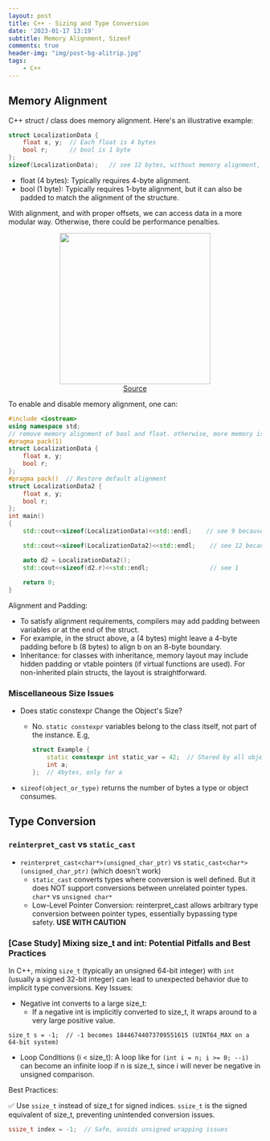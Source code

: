 ```yaml
---
layout: post
title: C++ - Sizing and Type Conversion
date: '2023-01-17 13:19'
subtitle: Memory Alignment, Sizeof
comments: true
header-img: "img/post-bg-alitrip.jpg"
tags:
    - C++
---
```


## Memory Alignment

C++ struct / class does memory alignment. Here's an illustrative example:

```cpp
struct LocalizationData {
    float x, y;  // Each float is 4 bytes
    bool r;      // bool is 1 byte
};
sizeof(LocalizationData);   // see 12 bytes, without memory alignment, it should be 9 bytes
```

- float (4 bytes): Typically requires 4-byte alignment.
- bool (1 byte): Typically requires 1-byte alignment, but it can also be padded to match the alignment of the structure.

With alignment, and with proper offsets, we can access data in a more modular way. Otherwise, there could be performance penalties.

<div style="text-align: center;">
<p align="center">
    <figure>
        <img src="https://github.com/user-attachments/assets/3df8bf6e-d246-4609-b449-eb3faa51b810" height="300" alt=""/>
        <figcaption><a href="https://ncmiller.dev/memory-alignment.html">Source</a></figcaption>
    </figure>
</p>
</div>

To enable and disable memory alignment, one can:

```cpp
#include <iostream>
using namespace std;
// remove memory alignment of bool and float. otherwise, more memory is padded to bool
#pragma pack(1)
struct LocalizationData {
    float x, y;
    bool r;
};
#pragma pack()  // Restore default alignment
struct LocalizationData2 {
    float x, y;
    bool r;
};
int main()
{
    std::cout<<sizeof(LocalizationData)<<std::endl;    // see 9 because memory alignment is disabled

    std::cout<<sizeof(LocalizationData2)<<std::endl;    // see 12 because memory alignment is enabled

    auto d2 = LocalizationData2();
    std::cout<<sizeof(d2.r)<<std::endl;                 // see 1
    
    return 0;
}

```

Alignment and Padding:

- To satisfy alignment requirements, compilers may add padding between variables or at the end of the struct.
- For example, in the struct above, a (4 bytes) might leave a 4-byte padding before b (8 bytes) to align b on an 8-byte boundary.
- Inheritance: for classes with inheritance, memory layout may include hidden padding or vtable pointers (if virtual functions are used). For non-inherited plain structs, the layout is straightforward.


### Miscellaneous Size Issues

-  Does static constexpr Change the Object's Size?
    - No. `static constexpr` variables belong to the class itself, not part of the instance. E.g, 
        ```cpp
        struct Example {
            static constexpr int static_var = 42;  // Shared by all objects, not part of any instance
            int a;
        };  // 4bytes, only for a
        ```

- `sizeof(object_or_type)` returns the number of bytes a type or object consumes. 

## Type Conversion

### `reinterpret_cast` vs `static_cast`

- `reinterpret_cast<char*>(unsigned_char_ptr)` vs `static_cast<char*>(unsigned_char_ptr)` (which doesn't work)
    - `static_cast` converts types where conversion is well defined. But it does NOT support conversions between unrelated pointer types. `char*` vs `unsigned char*`
    - Low-Level Pointer Conversion: reinterpret_cast allows arbitrary type conversion between pointer types, essentially bypassing type safety. **USE WITH CAUTION**

### [Case Study] Mixing size_t and int: Potential Pitfalls and Best Practices

In C++, mixing `size_t` (typically an unsigned 64-bit integer) with `int` (usually a signed 32-bit integer) can lead to unexpected behavior due to implicit type conversions. Key Issues:

- Negative int converts to a large size_t:
    - If a negative int is implicitly converted to size_t, it wraps around to a very large positive value.

```
size_t s = -1;  // -1 becomes 18446744073709551615 (UINT64_MAX on a 64-bit system)
```

- Loop Conditions (i < size_t): A loop like for `(int i = n; i >= 0; --i)` can become an infinite loop if n is size_t, since i will never be negative in unsigned comparison.

Best Practices:

✅ Use `ssize_t` instead of size_t for signed indices. `ssize_t` is the signed equivalent of size_t, preventing unintended conversion issues.

```cpp
ssize_t index = -1;  // Safe, avoids unsigned wrapping issues
```


    